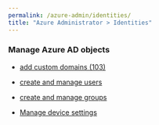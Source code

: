```yaml
---
permalink: /azure-admin/identities/
title: "Azure Administrator > Identities"
---
```

### Manage Azure AD objects

* [add custom domains (103)](identities/add-custom-domains.md)

* [create and manage users](identities/create-users.md)

* [create and manage groups](identities/create-groups.md)

* [Manage device settings](identities/device-settings.md)
